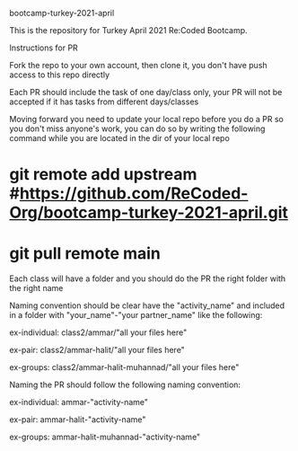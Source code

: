 bootcamp-turkey-2021-april

This is the repository for Turkey April 2021 Re:Coded Bootcamp.

Instructions for PR

Fork the repo to your own account, then clone it, you don't have push access to this repo directly

Each PR should include the task of one day/class only, your PR will not be accepted if it has tasks from different days/classes

Moving forward you need to update your local repo before you do a PR so you don't miss anyone's work, you can do so by writing the following command while you are located in the dir of your local repo

#    git remote add upstream #https://github.com/ReCoded-Org/bootcamp-turkey-2021-april.git
#    git pull remote main

Each class will have a folder and you should do the PR the right folder with the right name

Naming convention should be clear have the "activity_name" and included in a folder with "your_name"-"your partner_name" like the following:

ex-individual: class2/ammar/"all your files here"

ex-pair: class2/ammar-halit/"all your files here"

ex-groups: class2/ammar-halit-muhannad/"all your files here"

Naming the PR should follow the following naming convention:

ex-individual: ammar-"activity-name"

ex-pair: ammar-halit-"activity-name"

ex-groups: ammar-halit-muhannad-"activity-name"
